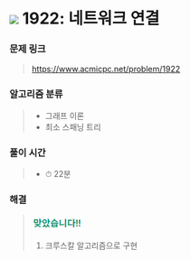 # <img src="https://static.solved.ac/tier_small/12.svg" width=30> 1922: 네트워크 연결 

### 문제 링크
> https://www.acmicpc.net/problem/1922

### 알고리즘 분류
>- 그래프 이론
>- 최소 스패닝 트리

### 풀이 시간
>- ⏱ 22분

### 해결
> ![good](../../../Img/good.png)
>1. 크루스칼 알고리즘으로 구현
